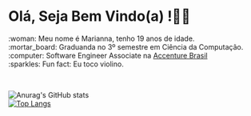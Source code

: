 <h1> Olá, Seja Bem Vindo(a) !👋🏼</h1>
:woman: Meu nome é Marianna, tenho 19 anos de idade.<br/>
:mortar_board: Graduanda no 3º semestre em Ciência da Computação.<br/>
:computer: Software Engineer Associate na <a href=https://www.linkedin.com/company/accenture-brasil/">Accenture Brasil</a><br/>
:sparkles: Fun fact: Eu toco violino. 
<p >&nbsp;</p>

![Anurag's GitHub stats](https://github-readme-stats.vercel.app/api?username=mariannamonteiro&show_icons=true&theme=radical) 
<br/>
[![Top Langs](https://github-readme-stats.vercel.app/api/top-langs/?username=mariannamonteiro&layout=compact)](https://github.com/mariannamonteiro/github-readme-stats)


